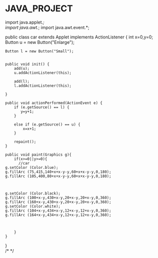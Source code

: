 # JAVA_PROJECT
import java.applet.*;  
import java.awt.*;
import java.awt.event.*; 

public class car extends Applet implements ActionListener {
    int x=0,y=0;
    Button u = new Button("Enlarge");
   
    Button l = new Button("Small");
   
    
    public void init() {
        add(u);
        u.addActionListener(this);
       
        add(l);
        l.addActionListener(this);
        
    }

    public void actionPerformed(ActionEvent e) {
        if (e.getSource() == l) {
           y=y+1;
        }
        
        else if (e.getSource() == u) {
            x=x+1;
        }
        
        repaint();
    }

    public void paint(Graphics g){
        if(x>=0||y>=0){
          //car
    g.setColor (Color.blue);
    g.fillArc (75,415,140+x+x-y-y,60+x+x-y-y,0,180);
    g.fillArc (105,400,80+x+x-y-y,60+x+x-y-y,0,180);

   

    g.setColor (Color.black);
    g.fillArc (100+x-y,430+x-y,20+x-y,20+x-y,0,360);
    g.fillArc (160+x-y,430+x-y,20+x-y,20+x-y,0,360);
    g.setColor (Color.white);
    g.fillArc (104+x-y,434+x-y,12+x-y,12+x-y,0,360);
    g.fillArc (164+x-y,434+x-y,12+x-y,12+x-y,0,360);              



        }
    }
}  
/* 
<applet code="car.class" width="1000" height="1000"> 
</applet> 
*/

